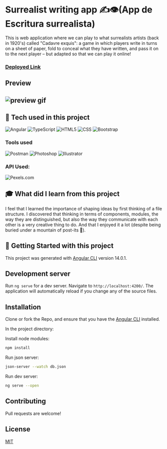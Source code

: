 # Surrealist writing app :writing_hand::eye:(App de Escritura surrealista)

This is web application where we can play to what surrealists artists (back in 1920's) called "Cadavre exquis": a game in which players write in turns on a sheet of paper, fold to conceal what they have written, and pass it on to the next player – but adapted so that we can play it online!

### [Deployed Link](https://escritura-surreal.netlify.app/)

## **Preview**
## ![preview gif](https://github.com/rociomarchetti/escritura-surreal-app/blob/main/src/assets/grabacion.gif)

## :wrench: **Tech used in this project**

![Angular](https://img.shields.io/badge/-Angular-C62828?style=flat-square&logo=angular)
![TypeScript](https://img.shields.io/badge/-TypeScript-black?style=flat-square&logo=typescript)
![HTML5](https://img.shields.io/badge/-HTML5-E34F26?style=flat-square&logo=html5&logoColor=white)
![CSS](https://img.shields.io/badge/-CSS3-1572B6?style=flat-square&logo=css3)
![Bootstrap](https://img.shields.io/badge/-Bootstrap-563D7C?style=flat-square&logo=bootstrap)

### Tools used
![Postman](https://img.shields.io/badge/Postman-FF6C37?style=flat-square&logo=postman&logoColor=white)
![Photoshop](https://img.shields.io/badge/Adobe%20Photoshop-blue?style=flat-square&logo=adobe%20photoshop&logoColor=white)
![Illustrator](https://img.shields.io/badge/Adobe%20Illustrator-FF9A00?style=flat-square&logo=adobe%20illustrator&logoColor=white)

### API Used: 
![Pexels.com](https://img.shields.io/badge/Pexels.com-green?style=flat-square)

## :mortar_board: **What did I learn from this project**

I feel that I learned the importance of shaping ideas by first thinking of a file structure. I discovered that thinking in terms of components, modules, the way they are distinguished, but also the way they communicate with each other is a very creative thing to do. And that I enjoyed it a lot (despite being buried under a mountain of post-its :shushing_face:).

## :seedling: **Getting Started with this project**

This project was generated with [Angular CLI](https://github.com/angular/angular-cli) version 14.0.1.

## Development server

Run `ng serve` for a dev server. Navigate to `http://localhost:4200/`. The application will automatically reload if you change any of the source files.

## Installation

Clone or fork the Repo, and ensure that you have the [Angular CLI](https://github.com/angular/angular-cli) installed.

In the project directory:

Install node modules:

```bash
npm install
```

Run json server:

```bash
json-server --watch db.json
```

Run dev server:

```bash
ng serve --open
```

## Contributing

Pull requests are welcome!

## License

[MIT](https://choosealicense.com/licenses/mit/)
